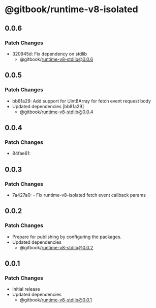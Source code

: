 # @gitbook/runtime-v8-isolated

## 0.0.6

### Patch Changes

- 320945d: Fix dependency on stdlib
  - @gitbook/runtime-v8-stdlib@0.0.6

## 0.0.5

### Patch Changes

- bb81a29: Add support for Uint8Array for fetch event request body
- Updated dependencies [bb81a29]
  - @gitbook/runtime-v8-stdlib@0.0.4

## 0.0.4

### Patch Changes

- 84fae61:

## 0.0.3

### Patch Changes

- 7a427a0: - Fix runtime-v8-isolated fetch event callback params

## 0.0.2

### Patch Changes

- Prepare for publishing by configuring the packages.
- Updated dependencies
  - @gitbook/runtime-v8-stdlib@0.0.2

## 0.0.1

### Patch Changes

- Initial release
- Updated dependencies
  - @gitbook/runtime-v8-stdlib@0.0.1
